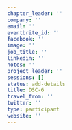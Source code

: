 ```yaml
---
chapter_leader: ''
company: ''
email: ''
eventbrite_id: ''
facebook: ''
image: ''
job_title: ''
linkedin: ''
notes: ''
project_leader: ''
sessions: []
status: add-details
title: DSC-6
travel_from: ''
twitter: ''
type: participant
website: ''
---
```


<!-- put more details about participant here -->